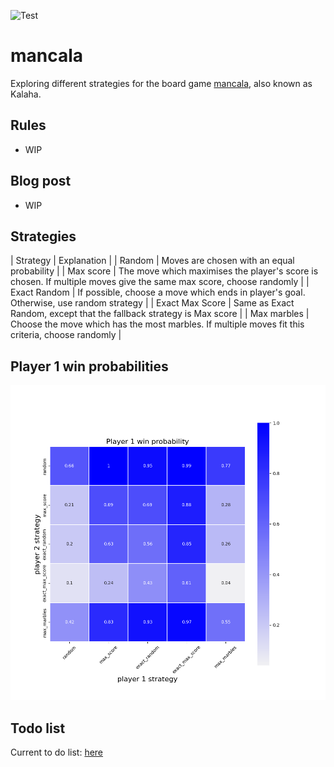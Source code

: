 ![Test](https://github.com/sdysch/mancala/actions/workflows/test.yml/badge.svg)
# mancala
Exploring different strategies for the board game [mancala](https://en.wikipedia.org/wiki/Mancala), also known as Kalaha.

## Rules
* WIP

## Blog post
* WIP

## Strategies
| Strategy        | Explanation                                                                                                       |
| Random          | Moves are chosen with an equal probability                                                                        |
| Max score       | The move which maximises the player's score is chosen. If multiple moves give the same max score, choose randomly |
| Exact Random    | If possible, choose a move which ends in player's goal. Otherwise, use random strategy                            |
| Exact Max Score | Same as Exact Random, except that the fallback strategy is Max score                                              |
| Max marbles     | Choose the move which has the most marbles. If multiple moves fit this criteria, choose randomly                  |



## Player 1 win probabilities
[![Player 1 win probability](plots/player_1_win_probs.png)](plots/player_1_win_probs.png)

## Todo list
Current to do list: [here](TODO.md)
